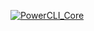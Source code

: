 [![PowerCLI_Core](https://github.com/dfoley84/Docker/actions/workflows/PowerCLI.yml/badge.svg)](https://github.com/dfoley84/Docker/actions/workflows/PowerCLI.yml)
